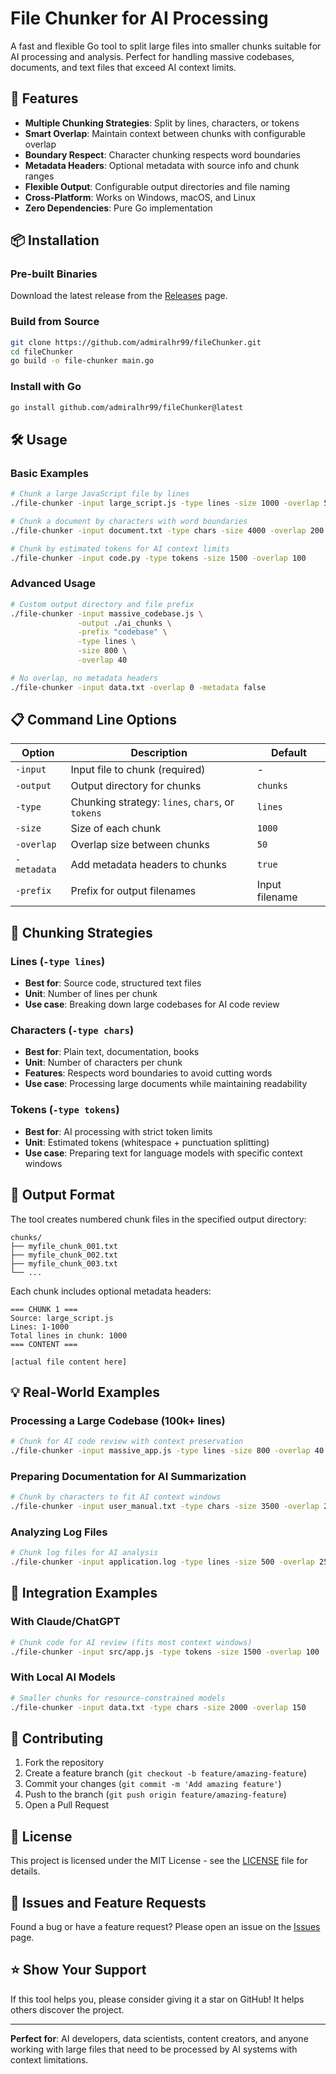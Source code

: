 # File Chunker for AI Processing

A fast and flexible Go tool to split large files into smaller chunks suitable for AI processing and analysis. Perfect for handling massive codebases, documents, and text files that exceed AI context limits.

## 🚀 Features

- **Multiple Chunking Strategies**: Split by lines, characters, or tokens
- **Smart Overlap**: Maintain context between chunks with configurable overlap
- **Boundary Respect**: Character chunking respects word boundaries
- **Metadata Headers**: Optional metadata with source info and chunk ranges
- **Flexible Output**: Configurable output directories and file naming
- **Cross-Platform**: Works on Windows, macOS, and Linux
- **Zero Dependencies**: Pure Go implementation

## 📦 Installation

### Pre-built Binaries
Download the latest release from the [Releases](https://github.com/admiralhr99/fileChunker/releases) page.

### Build from Source
```bash
git clone https://github.com/admiralhr99/fileChunker.git
cd fileChunker
go build -o file-chunker main.go
```

### Install with Go
```bash
go install github.com/admiralhr99/fileChunker@latest
```

## 🛠️ Usage

### Basic Examples

```bash
# Chunk a large JavaScript file by lines
./file-chunker -input large_script.js -type lines -size 1000 -overlap 50

# Chunk a document by characters with word boundaries
./file-chunker -input document.txt -type chars -size 4000 -overlap 200

# Chunk by estimated tokens for AI context limits
./file-chunker -input code.py -type tokens -size 1500 -overlap 100
```

### Advanced Usage

```bash
# Custom output directory and file prefix
./file-chunker -input massive_codebase.js \
               -output ./ai_chunks \
               -prefix "codebase" \
               -type lines \
               -size 800 \
               -overlap 40

# No overlap, no metadata headers
./file-chunker -input data.txt -overlap 0 -metadata false
```

## 📋 Command Line Options

| Option | Description | Default |
|--------|-------------|---------|
| `-input` | Input file to chunk (required) | - |
| `-output` | Output directory for chunks | `chunks` |
| `-type` | Chunking strategy: `lines`, `chars`, or `tokens` | `lines` |
| `-size` | Size of each chunk | `1000` |
| `-overlap` | Overlap size between chunks | `50` |
| `-metadata` | Add metadata headers to chunks | `true` |
| `-prefix` | Prefix for output filenames | Input filename |

## 🎯 Chunking Strategies

### Lines (`-type lines`)
- **Best for**: Source code, structured text files
- **Unit**: Number of lines per chunk
- **Use case**: Breaking down large codebases for AI code review

### Characters (`-type chars`)
- **Best for**: Plain text, documentation, books
- **Unit**: Number of characters per chunk
- **Features**: Respects word boundaries to avoid cutting words
- **Use case**: Processing large documents while maintaining readability

### Tokens (`-type tokens`)
- **Best for**: AI processing with strict token limits
- **Unit**: Estimated tokens (whitespace + punctuation splitting)
- **Use case**: Preparing text for language models with specific context windows

## 📁 Output Format

The tool creates numbered chunk files in the specified output directory:

```
chunks/
├── myfile_chunk_001.txt
├── myfile_chunk_002.txt
├── myfile_chunk_003.txt
└── ...
```

Each chunk includes optional metadata headers:
```
=== CHUNK 1 ===
Source: large_script.js
Lines: 1-1000
Total lines in chunk: 1000
=== CONTENT ===

[actual file content here]
```

## 💡 Real-World Examples

### Processing a Large Codebase (100k+ lines)
```bash
# Chunk for AI code review with context preservation
./file-chunker -input massive_app.js -type lines -size 800 -overlap 40
```

### Preparing Documentation for AI Summarization
```bash
# Chunk by characters to fit AI context windows
./file-chunker -input user_manual.txt -type chars -size 3500 -overlap 200
```

### Analyzing Log Files
```bash
# Chunk log files for AI analysis
./file-chunker -input application.log -type lines -size 500 -overlap 25
```

## 🔧 Integration Examples

### With Claude/ChatGPT
```bash
# Chunk code for AI review (fits most context windows)
./file-chunker -input src/app.js -type tokens -size 1500 -overlap 100
```

### With Local AI Models
```bash
# Smaller chunks for resource-constrained models
./file-chunker -input data.txt -type chars -size 2000 -overlap 150
```

## 🤝 Contributing

1. Fork the repository
2. Create a feature branch (`git checkout -b feature/amazing-feature`)
3. Commit your changes (`git commit -m 'Add amazing feature'`)
4. Push to the branch (`git push origin feature/amazing-feature`)
5. Open a Pull Request

## 📝 License

This project is licensed under the MIT License - see the [LICENSE](LICENSE) file for details.

## 🐛 Issues and Feature Requests

Found a bug or have a feature request? Please open an issue on the [Issues](https://github.com/yourusername/file-chunker/issues) page.

## ⭐ Show Your Support

If this tool helps you, please consider giving it a star on GitHub! It helps others discover the project.

---

**Perfect for**: AI developers, data scientists, content creators, and anyone working with large files that need to be processed by AI systems with context limitations.
